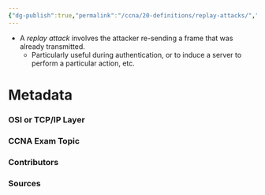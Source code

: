 ```yaml
---
{"dg-publish":true,"permalink":"/ccna/20-definitions/replay-attacks/","tags":["defs_ccna"]}
---
```


- A *replay attack* involves the attacker re-sending a frame that was already transmitted.
	- Particularly useful during authentication, or to induce a server to perform a particular action, etc.


# Metadata
### OSI or TCP/IP Layer

### CCNA Exam Topic

### Contributors

### Sources
